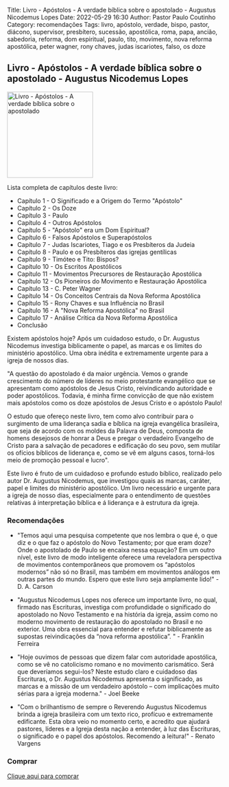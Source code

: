 Title: Livro - Apóstolos - A verdade bíblica sobre o apostolado - Augustus Nicodemus Lopes
Date: 2022-05-29 16:30
Author: Pastor Paulo Coutinho
Category: recomendações
Tags: livro, apóstolo, verdade, bispo, pastor, diácono, supervisor, presbítero, sucessão, apostólica, roma, papa, ancião, sabedoria, reforma, dom espiritual, paulo, tito, movimento, nova reforma apostólica, peter wagner, rony chaves, judas iscariotes, falso, os doze

## Livro - Apóstolos - A verdade bíblica sobre o apostolado - Augustus Nicodemus Lopes

<img src="{static}/images/livros/apostolos-augustus-nicodemus-lopes.jpeg" alt="Livro - Apóstolos - A verdade bíblica sobre o apostolado" style="width: auto; height: 200px">

Lista completa de capítulos deste livro:

- Capítulo 1 - O Significado e a Origem do Termo "Apóstolo"
- Capítulo 2 - Os Doze
- Capítulo 3 - Paulo
- Capítulo 4 - Outros Apóstolos
- Capítulo 5 - "Apóstolo" era um Dom Espiritual?
- Capítulo 6 - Falsos Apóstolos e Superapóstolos
- Capítulo 7 - Judas Iscariotes, Tiago e os Presbíteros da Judeia
- Capítulo 8 - Paulo e os Presbíteros das igrejas gentílicas
- Capítulo 9 - Timóteo e Tito: Bispos?
- Capítulo 10 - Os Escritos Apostólicos
- Capítulo 11 - Movimentos Precursores de Restauração Apostólica
- Capítulo 12 - Os Pioneiros do Movimento e Restauração Apostólica
- Capítulo 13 - C. Peter Wagner
- Capítulo 14 - Os Conceitos Centrais da Nova Reforma Apostólica
- Capítulo 15 - Rony Chaves e sua Influência no Brasil
- Capítulo 16 - A "Nova Reforma Apostólica" no Brasil
- Capítulo 17 - Análise Crítica da Nova Reforma Apostólica
- Conclusão

Existem apóstolos hoje? Após um cuidadoso estudo, o Dr. Augustus Nicodemus investiga biblicamente o papel, as marcas e os limites do ministério apostólico. Uma obra inédita e extremamente urgente para a igreja de nossos dias.

"A questão do apostolado é da maior urgência. Vemos o grande crescimento do número de líderes no meio protestante evangélico que se apresentam como apóstolos de Jesus Cristo, reivindicando autoridade e poder apostólicos. Todavia, é minha firme convicção de que não existem mais apóstolos como os doze apóstolos de Jesus Cristo e o apóstolo Paulo!

O estudo que ofereço neste livro, tem como alvo contribuir para o surgimento de uma liderança sadia e bíblica na igreja evangélica brasileira, que seja de acordo com os moldes da Palavra de Deus, composta de homens desejosos de honrar a Deus e pregar o verdadeiro Evangelho de Cristo para a salvação de pecadores e edificação do seu povo, sem mutilar os ofícios bíblicos de liderança e, como se vê em alguns casos, torná-los meio de promoção pessoal e lucro".

Este livro é fruto de um cuidadoso e profundo estudo bíblico, realizado pelo autor Dr. Augustus Nicodemus, que investigou quais as marcas, caráter, papel e limites do ministério apostólico. Um livro necessário e urgente para a igreja de nosso dias, especialmente para o entendimento de questões relativas á interpretação bíblica e á liderança e à estrutura da igreja.

### Recomendações

- "Temos aqui uma pesquisa competente que nos lembra o que é, o que diz e o que faz o apóstolo do Novo Testamento; por que eram doze? Onde o apostolado de Paulo se encaixa nessa equação? Em um outro nível, este livro de modo inteligente oferece uma reveladora perspectiva de movimentos contemporâneos que promovem os “apóstolos modernos” não só no Brasil, mas também em movimentos análogos em outras partes do mundo. Espero que este livro seja amplamente lido!" - D. A. Carson

- "Augustus Nicodemus Lopes nos oferece um importante livro, no qual, firmado nas Escrituras, investiga com profundidade o significado do apostolado no Novo Testamento e na história da igreja, assim como no moderno movimento de restauração do apostolado no Brasil e no exterior. Uma obra essencial para entender e refutar biblicamente as supostas reivindicações da “nova reforma apostólica”. " - Franklin Ferreira

- "Hoje ouvimos de pessoas que dizem falar com autoridade apostólica, como se vê no catolicismo romano e no movimento carismático. Será que deveríamos segui-los? Neste estudo claro e cuidadoso das Escrituras, o Dr. Augustus Nicodemus apresenta o significado, as marcas e a missão de um verdadeiro apóstolo – com implicações muito sérias para a igreja moderna." - Joel Beeke

- "Com o brilhantismo de sempre o Reverendo Augustus Nicodemus brinda a igreja brasileira com um texto rico, profícuo e extremamente edificante. Esta obra veio no momento certo, e acredito que ajudará pastores, líderes e a Igreja desta nação a entender, à luz das Escrituras, o significado e o papel dos apóstolos. Recomendo a leitura!" - Renato Vargens

### Comprar

[Clique aqui para comprar](https://amzn.to/3NCGLbY)
